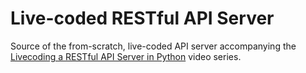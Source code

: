 # Live-coded RESTful API Server

Source of the from-scratch, live-coded API server
accompanying the <a
href="https://migrateup.com/store/restful-api-server/">Livecoding a RESTful API
Server in Python</a> video series.
